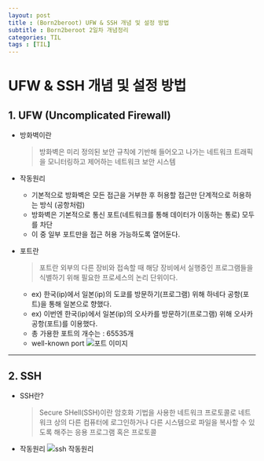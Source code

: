 ```yaml
---
layout: post
title : (Born2beroot) UFW & SSH 개념 및 설정 방법
subtitle : Born2beroot 2일차 개념정리
categories: TIL
tags : [TIL]
---
```


# UFW & SSH 개념 및 설정 방법

## 1. UFW (Uncomplicated Firewall)

- 방화벽이란
  > 방화벽은 미리 정의된 보안 규칙에 기반해 들어오고 나가는 네트워크 트래픽을 모니터링하고 제어하는 네트워크 보안 시스템
- 작동원리
  * 기본적으로 방화벽은 모든 접근을 거부한 후 허용할 접근만 단계적으로 허용하는 방식 (공항처럼)
  * 방화벽은 기본적으로 통신 포트(네트워크를 통해 데이터가 이동하는 통로) 모두를 차단
  * 이 중 일부 포트만을 접근 허용 가능하도록 열어둔다.

- 포트란
  > 포트란 외부의 다른 장비와 접속할 때 해당 장비에서 실행중인 프로그램들을 식별하기 위해 필요한 프로세스의 논리 단위이다.

  * ex) 한국(ip)에서 일본(ip)의 도쿄를 방문하기(프로그램) 위해 하네다 공항(포트)을 통해 일본으로 향했다.
  * ex) 이번엔 한국(ip)에서 일본(ip)의 오사카를 방문하기(프로그램) 위해 오사카 공항(포트)를 이용했다.
  * 총 가용한 포트의 개수는 : 65535개
  * well-known port
  ![포트 이미지](https://img1.daumcdn.net/thumb/R1280x0/?scode=mtistory2&fname=https%3A%2F%2Ft1.daumcdn.net%2Fcfile%2Ftistory%2F991F92475B25CF7124)
  
* * *

## 2. SSH 

- SSH란?
  > Secure SHell(SSH)이란 암호화 기법을 사용한 네트워크 프로토콜로 네트워크 상의 다른 컴퓨터에 로그인하거나 다른 시스템으로 파일을 복사할 수 있도록 해주는 응용 프로그램 혹은 프로토콜
- 작동원리
  ![ssh 작동원리](https://img1.daumcdn.net/thumb/R1280x0.fjpg/?fname=http://t1.daumcdn.net/brunch/service/user/JqQ/image/DycXTVgasvXzxV0pFfLtCkhLekI)
